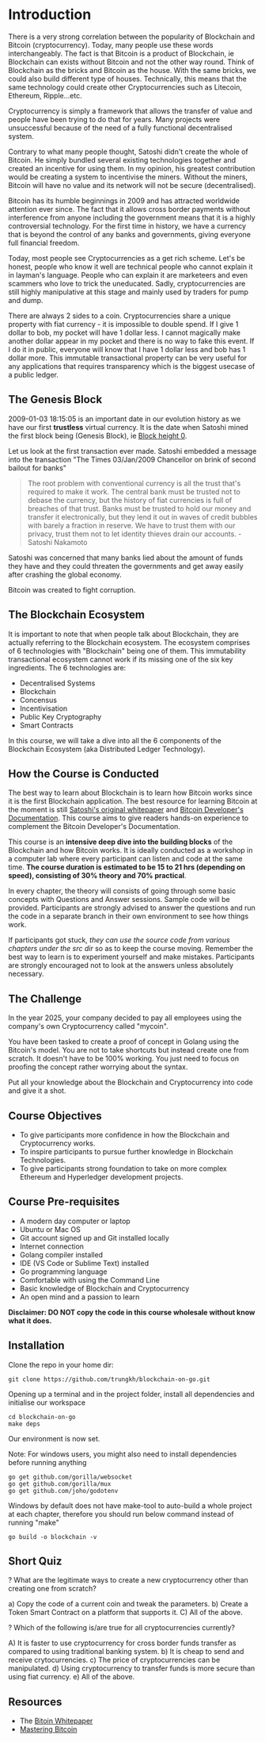 # Introduction

There is a very strong correlation between the popularity of Blockchain and Bitcoin (cryptocurrency). Today, many people use these words interchangeably. The fact is that Bitcoin is a product of Blockchain, ie Blockchain can exists without Bitcoin and not the other way round. Think of Blockchain as the bricks and Bitcoin as the house. With the same bricks, we could also build different type of houses. Technically, this means that the same technology could create other Cryptocurrencies such as Litecoin, Ethereum, Ripple...etc.

Cryptocurrency is simply a framework that allows the transfer of value and people have been trying to do that for years. Many projects were unsuccessful because of the need of a fully functional decentralised system.

Contrary to what many people thought, Satoshi didn't create the whole of Bitcoin. He simply bundled several existing technologies together and created an incentive for using them. In my opinion, his greatest contribution would be creating a system to incentivise the miners. Without the miners, Bitcoin will have no value and its network will not be secure (decentralised).

Bitcoin has its humble beginnings in 2009 and has attracted worldwide attention ever since. The fact that it allows cross border payments without interference from anyone including the government means that it is a highly controversial technology. For the first time in history, we have a currency that is beyond the control of any banks and governments, giving everyone full financial freedom.

Today, most people see Cryptocurrencies as a get rich scheme. Let's be honest, people who know it well are technical people who cannot explain it in layman's language. People who can explain it are marketeers and even scammers who love to trick the uneducated. Sadly, cryptocurrencies are still highly manipulative at this stage and mainly used by traders for pump and dump.

There are always 2 sides to a coin. Cryptocurrencies share a unique property with fiat currency - it is impossible to double spend. If I give 1 dollar to bob, my pocket will have 1 dollar less. I cannot magically make another dollar appear in my pocket and there is no way to fake this event. If I do it in public, everyone will know that I have 1 dollar less and bob has 1 dollar more. This immutable transactional property can be very useful for any applications that requires transparency which is the biggest usecase of a public ledger.

## The Genesis Block

2009-01-03 18:15:05 is an important date in our evolution history as we have our first **trustless** virtual currency. It is the date when Satoshi mined the first block being (Genesis Block), ie [Block height 0](https://www.blockchain.com/btc/block-height/0).

Let us look at the first transaction ever made. Satoshi embedded a message into the transaction "The Times 03/Jan/2009 Chancellor on brink of second bailout for banks"

> The root problem with conventional currency is all the trust that's required to make it work. The central bank must be trusted not to debase the currency, but the history of fiat currencies is full of breaches of that trust. Banks must be trusted to hold our money and transfer it electronically, but they lend it out in waves of credit bubbles with barely a fraction in reserve. We have to trust them with our privacy, trust them not to let identity thieves drain our accounts. - Satoshi Nakamoto

Satoshi was concerned that many banks lied about the amount of funds they have and they could threaten the governments and get away easily after crashing the global economy.

Bitcoin was created to fight corruption.

## The Blockchain Ecosystem

It is important to note that when people talk about Blockchain, they are actually referring to the Blockchain ecosystem. The ecosystem comprises of 6 technologies with "Blockchain" being one of them. This immutability transactional ecosystem cannot work if its missing one of the six key ingredients. The 6 technologies are:

* Decentralised Systems
* Blockchain
* Concensus
* Incentivisation
* Public Key Cryptography
* Smart Contracts

In this course, we will take a dive into all the 6 components of the Blockchain Ecosystem (aka Distributed Ledger Technology).

## How the Course is Conducted

The best way to learn about Blockchain is to learn how Bitcoin works since it is the first Blockchain application. The best resource for learning Bitcoin at the moment is still [Satoshi's original whitepaper](https://bitcoin.org/bitcoin.pdf) and [Bitcoin Developer's Documentation](https://bitcoin.org/en/developer-documentation). This course aims to give readers hands-on experience to complement the Bitcoin Developer's Documentation.

This course is an **intensive deep dive into the building blocks** of the Blockchain and how Bitcoin works. It is ideally conducted as a workshop in a computer lab where every participant can listen and code at the same time. **The course duration is estimated to be 15 to 21 hrs (depending on speed), consisting of 30% theory and 70% practical**.

In every chapter, the theory will consists of going through some basic concepts with Questions and Answer sessions. Sample code will be provided. Participants are strongly advised to answer the questions and run the code in a separate branch in their own environment to see how things work.
 
If participants got stuck, *they can use the source code from various chapters under the src dir* so as to keep the course moving. Remember the best way to learn is to experiment yourself and make mistakes. Participants are strongly encouraged not to look at the answers unless absolutely necessary.

## The Challenge

In the year 2025, your company decided to pay all employees using the company's own Cryptocurrency called "mycoin".

You have been tasked to create a proof of concept in Golang using the Bitcoin's model. You are not to take shortcuts but instead create one from scratch. It doesn't have to be 100% working. You just need to focus on proofing the concept rather worrying about the syntax.

Put all your knowledge about the Blockchain and Cryptocurrency into code and give it a shot.

## Course Objectives

* To give participants more confidence in how the Blockchain and Cryptocurrency works.
* To inspire participants to pursue further knowledge in Blockchain Technologies.
* To give participants strong foundation to take on more complex Ethereum and Hyperledger development projects.

## Course Pre-requisites

* A modern day computer or laptop
* Ubuntu or Mac OS
* Git account signed up and Git installed locally
* Internet connection
* Golang compiler installed
* IDE (VS Code or Sublime Text) installed
* Go programming language
* Comfortable with using the Command Line
* Basic knowledge of Blockchain and Cryptocurrency
* An open mind and a passion to learn

**Disclaimer: DO NOT copy the code in this course wholesale without know what it does.**

## Installation

Clone the repo in your home dir:

```
git clone https://github.com/trungkh/blockchain-on-go.git
```

Opening up a terminal and in the project folder, install all dependencies and initialise our workspace

```
cd blockchain-on-go
make deps
```

Our environment is now set.

Note: For windows users, you might also need to install dependencies before running anything

```
go get github.com/gorilla/websocket
go get github.com/gorilla/mux
go get github.com/joho/godotenv
```

Windows by default does not have make-tool to auto-build a whole project at each chapter, therefore you should run below command instead of running "make"

```
go build -o blockchain -v
```

## Short Quiz

? What are the legitimate ways to create a new cryptocurrency other than creating one from scratch?

a) Copy the code of a current coin and tweak the parameters.
b) Create a Token Smart Contract on a platform that supports it.
C) All of the above.

? Which of the following is/are true for all cryptocurrencies currently?

A) It is faster to use cryptocurrency for cross border funds transfer as compared to using traditional banking system.
b) It is cheap to send and receive crytocurrencies.
c) The price of cryptocurrencies can be manipulated.
d) Using cryptocurrency to transfer funds is more secure than using fiat currency. 
e) All of the above.

## Resources

* The [Bitoin Whitepaper](https://bitcoin.org/bitcoin.pdf)
* [Mastering Bitcoin](https://github.com/bitcoinbook/bitcoinbook)

